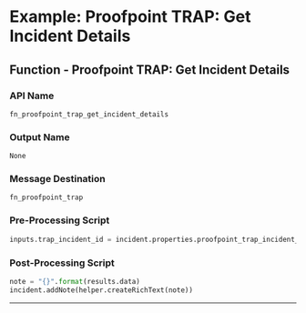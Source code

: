 <!--
    DO NOT MANUALLY EDIT THIS FILE
    THIS FILE IS AUTOMATICALLY GENERATED WITH resilient-sdk codegen
    Generated with resilient-sdk v51.0.5.0.1475
-->

# Example: Proofpoint TRAP: Get Incident Details

## Function - Proofpoint TRAP: Get Incident Details

### API Name
`fn_proofpoint_trap_get_incident_details`

### Output Name
`None`

### Message Destination
`fn_proofpoint_trap`

### Pre-Processing Script
```python
inputs.trap_incident_id = incident.properties.proofpoint_trap_incident_id

```

### Post-Processing Script
```python
note = "{}".format(results.data)
incident.addNote(helper.createRichText(note))
```

---

